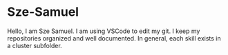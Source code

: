 # Sze-Samuel

Hello, I am Sze Samuel. I am using VSCode to edit my git. I keep my repositories organized and well documented. In general, each skill exists in a cluster subfolder.

